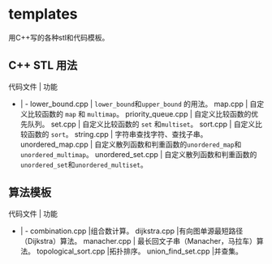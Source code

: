 # templates

用C++写的各种stl和代码模板。

## C++ STL 用法

代码文件 | 功能
- | -
lower_bound.cpp | `lower_bound`和`upper_bound` 的用法。
map.cpp | 自定义比较函数的 `map` 和 `multimap`。
priority_queue.cpp | 自定义比较函数的优先队列。
set.cpp | 自定义比较函数的 `set` 和`multiset`。
sort.cpp | 自定义比较函数的 `sort`。
string.cpp | 字符串查找字符、查找子串。
unordered_map.cpp | 自定义散列函数和判重函数的`unordered_map`和`unordered_multimap`。
unordered_set.cpp | 自定义散列函数和判重函数的`unordered_set`和`unordered_multiset`。

## 算法模板

代码文件 | 功能
- | -
combination.cpp |组合数计算。
dijkstra.cpp |有向图单源最短路径（Dijkstra）算法。
manacher.cpp | 最长回文子串（Manacher，马拉车）算法。
topological_sort.cpp |拓扑排序。
union_find_set.cpp |并查集。
